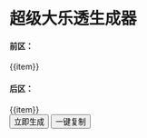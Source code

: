 <script setup>
import { ref } from 'vue';
import generateSuperLotto from '../../src/数组/生成大乐透号码/generateSuperlotto.js';
const result = ref(generateSuperLotto());
function update() {
  result.value = generateSuperLotto();
}

const copyText = async (val) => {
  try {
    // 使用现代 API 尝试复制
    if (navigator.clipboard && navigator.permissions) {
      await navigator.clipboard.writeText(val);
      return; // 如果成功，直接返回
    }

    // 降级方案
   const textArea = document.createElement('textArea') 
   textArea.value = val 
   textArea.style.width = 0 
   textArea.style.position = 'fixed' 
   textArea.style.left = '-999px' 
   textArea.style.top = '10px' 
   textArea.setAttribute('readonly', 'readonly')
   document.body.appendChild(textArea) 
   textArea.select()

    // 尝试执行复制操作
    const success = document.execCommand('copy');
    if (!success) {
      throw new Error('无法复制文本');
    }

    // 清理
    document.body.removeChild(textArea);
  } catch (err) {
    console.error('复制失败:', err);
  }
};

function copy() {
  const text = result.value.flat().join(' ');
  copyText().then(() => {
      window.alert("已复制");
    })
}
</script>

# 超级大乐透生成器

<div :class="$style.result">
  <div>
    <h4>前区：</h4>
    <div  :class="$style.frontArea">
      <div :class="$style.front" v-for="item in result[0]">{{item}}</div>
    </div>
  </div>
  <div>
    <h4>后区：</h4>
    <div  :class="$style.backArea">
      <div :class="$style.back" v-for="item in result[1]">{{item}}</div> 
    </div>
  </div>
</div>
<div :class="$style.operateArea">
  <button :class="$style.button" @click="update">立即生成</button>
  <button :class="$style.button" @click="copy">一键复制</button> 
</div>


<style module>

.result {
  display: flex;
  align-items: center;
  margin: 50px 0 30px 0;
  flex-wrap: wrap;
  gap: 15px;
}

.front,
.back {
  width: 50px;
  height: 50px;
  color: white;
  display: flex;
  justify-content: center;
  align-items: center;
  font-size: 16px;
  border-radius: 50%;
  cursor: pointer;
}

.frontArea,
.backArea,
.operateArea {
  display: flex;
  align-items: center;
  gap: 15px;
  margin-top: 20px;
  margin-right: 30px;
}

.front {
  background-color: red;
}

.back {
  background-color: blue;
}

.back,
.front,
.button {
  transition: all .2s ease;
  transition-property: transform,box-shadow;
  box-shadow: 0 4px 6px rgba(50,50,93,.11), 0 1px 3px rgba(0,0,0,.08);
}

.button {
  display: inline-flex;
  vertical-align: top;
  align-items: center;
  outline: none;
  border: none;
  color: #fff;
  padding: 10px 20px;
  line-height: 1.5715;
  border-radius: 2px;
  cursor: pointer;
  background-color: #d9534f;
  border-color: #d43;
}

.button:hover {
  transform: translateY(-1px);
  box-shadow: 0 4px 6px rgba(50,50,93,.11), 0 1px 3px rgba(0,0,0,.08);
}

.front:hover,
.back:hover {
  transform: translateY(-5px);
  box-shadow: 0 4px 6px rgba(50,50,93,.11), 0 1px 3px rgba(0,0,0,.08);
}

</style>